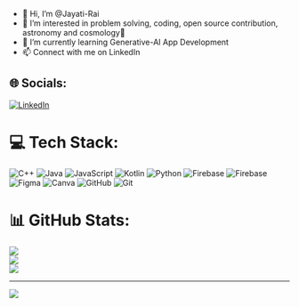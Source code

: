 - 👋 Hi, I’m @Jayati-Rai
- 👀 I’m interested in problem solving, coding, open source contribution, astronomy and cosmology🌃
- 🌱 I’m currently learning Generative-AI App Development 
- 📫 Connect with me on LinkedIn



## 🌐 Socials:
[![LinkedIn](https://img.shields.io/badge/LinkedIn-%230077B5.svg?logo=linkedin&logoColor=white)](https://linkedin.com/in/www.linkedin.com/in/jayati-rai) 

# 💻 Tech Stack:
![C++](https://img.shields.io/badge/c++-%2300599C.svg?style=plastic&logo=c%2B%2B&logoColor=white) ![Java](https://img.shields.io/badge/java-%23ED8B00.svg?style=plastic&logo=openjdk&logoColor=white) ![JavaScript](https://img.shields.io/badge/javascript-%23323330.svg?style=plastic&logo=javascript&logoColor=%23F7DF1E) ![Kotlin](https://img.shields.io/badge/kotlin-%237F52FF.svg?style=plastic&logo=kotlin&logoColor=white) ![Python](https://img.shields.io/badge/python-3670A0?style=plastic&logo=python&logoColor=ffdd54) ![Firebase](https://img.shields.io/badge/firebase-%23039BE5.svg?style=plastic&logo=firebase) ![Firebase](https://img.shields.io/badge/firebase-a08021?style=plastic&logo=firebase&logoColor=ffcd34) ![Figma](https://img.shields.io/badge/figma-%23F24E1E.svg?style=plastic&logo=figma&logoColor=white) ![Canva](https://img.shields.io/badge/Canva-%2300C4CC.svg?style=plastic&logo=Canva&logoColor=white) ![GitHub](https://img.shields.io/badge/github-%23121011.svg?style=plastic&logo=github&logoColor=white) ![Git](https://img.shields.io/badge/git-%23F05033.svg?style=plastic&logo=git&logoColor=white)
# 📊 GitHub Stats:
![](https://github-readme-stats.vercel.app/api?username=Jayati-Rai&theme=catppuccin_latte&hide_border=false&include_all_commits=false&count_private=false)<br/>
![](https://nirzak-streak-stats.vercel.app/?user=Jayati-Rai&theme=catppuccin_latte&hide_border=false)<br/>
![](https://github-readme-stats.vercel.app/api/top-langs/?username=Jayati-Rai&theme=catppuccin_latte&hide_border=false&include_all_commits=true&count_private=true&layout=compact)

---
[![](https://visitcount.itsvg.in/api?id=Jayati-Rai&icon=0&color=0)](https://visitcount.itsvg.in)

<!-- Proudly created with GPRM ( https://gprm.itsvg.in ) -->
